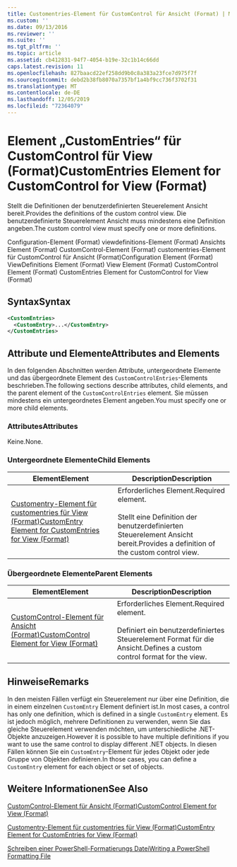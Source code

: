 ```yaml
---
title: Customentries-Element für CustomControl für Ansicht (Format) | Microsoft-Dokumentation
ms.custom: ''
ms.date: 09/13/2016
ms.reviewer: ''
ms.suite: ''
ms.tgt_pltfrm: ''
ms.topic: article
ms.assetid: cb412831-94f7-4054-b19e-32c1b14c66dd
caps.latest.revision: 11
ms.openlocfilehash: 827baacd22ef258dd9b0c8a383a23fce7d975f7f
ms.sourcegitcommit: debd2b38fb8070a7357bf1a4bf9cc736f3702f31
ms.translationtype: MT
ms.contentlocale: de-DE
ms.lasthandoff: 12/05/2019
ms.locfileid: "72364079"
---
```

# <a name="customentries-element-for-customcontrol-for-view-format"></a><span data-ttu-id="132e3-102">Element „CustomEntries“ für CustomControl für View (Format)</span><span class="sxs-lookup"><span data-stu-id="132e3-102">CustomEntries Element for CustomControl for View (Format)</span></span>

<span data-ttu-id="132e3-103">Stellt die Definitionen der benutzerdefinierten Steuerelement Ansicht bereit.</span><span class="sxs-lookup"><span data-stu-id="132e3-103">Provides the definitions of the custom control view.</span></span> <span data-ttu-id="132e3-104">Die benutzerdefinierte Steuerelement Ansicht muss mindestens eine Definition angeben.</span><span class="sxs-lookup"><span data-stu-id="132e3-104">The custom control view must specify one or more definitions.</span></span>

<span data-ttu-id="132e3-105">Configuration-Element (Format) viewdefinitions-Element (Format) Ansichts Element (Format) CustomControl-Element (Format) customentries-Element für CustomControl für Ansicht (Format)</span><span class="sxs-lookup"><span data-stu-id="132e3-105">Configuration Element (Format) ViewDefinitions Element (Format) View Element (Format) CustomControl Element (Format) CustomEntries Element for CustomControl for View (Format)</span></span>

## <a name="syntax"></a><span data-ttu-id="132e3-106">Syntax</span><span class="sxs-lookup"><span data-stu-id="132e3-106">Syntax</span></span>

```xml
<CustomEntries>
  <CustomEntry>...</CustomEntry>
</CustomEntries>
```

## <a name="attributes-and-elements"></a><span data-ttu-id="132e3-107">Attribute und Elemente</span><span class="sxs-lookup"><span data-stu-id="132e3-107">Attributes and Elements</span></span>

<span data-ttu-id="132e3-108">In den folgenden Abschnitten werden Attribute, untergeordnete Elemente und das übergeordnete Element des `CustomControlEntries`-Elements beschrieben.</span><span class="sxs-lookup"><span data-stu-id="132e3-108">The following sections describe attributes, child elements, and the parent element of the `CustomControlEntries` element.</span></span> <span data-ttu-id="132e3-109">Sie müssen mindestens ein untergeordnetes Element angeben.</span><span class="sxs-lookup"><span data-stu-id="132e3-109">You must specify one or more child elements.</span></span>

### <a name="attributes"></a><span data-ttu-id="132e3-110">Attributes</span><span class="sxs-lookup"><span data-stu-id="132e3-110">Attributes</span></span>

<span data-ttu-id="132e3-111">Keine.</span><span class="sxs-lookup"><span data-stu-id="132e3-111">None.</span></span>

### <a name="child-elements"></a><span data-ttu-id="132e3-112">Untergeordnete Elemente</span><span class="sxs-lookup"><span data-stu-id="132e3-112">Child Elements</span></span>

|<span data-ttu-id="132e3-113">Element</span><span class="sxs-lookup"><span data-stu-id="132e3-113">Element</span></span>|<span data-ttu-id="132e3-114">Description</span><span class="sxs-lookup"><span data-stu-id="132e3-114">Description</span></span>|
|-------------|-----------------|
|[<span data-ttu-id="132e3-115">Customentry-Element für customentries für View (Format)</span><span class="sxs-lookup"><span data-stu-id="132e3-115">CustomEntry Element for CustomEntries for View (Format)</span></span>](./customentry-element-for-customentries-for-customcontrol-for-view-format.md)|<span data-ttu-id="132e3-116">Erforderliches Element.</span><span class="sxs-lookup"><span data-stu-id="132e3-116">Required element.</span></span><br /><br /> <span data-ttu-id="132e3-117">Stellt eine Definition der benutzerdefinierten Steuerelement Ansicht bereit.</span><span class="sxs-lookup"><span data-stu-id="132e3-117">Provides a definition of the custom control view.</span></span>|

### <a name="parent-elements"></a><span data-ttu-id="132e3-118">Übergeordnete Elemente</span><span class="sxs-lookup"><span data-stu-id="132e3-118">Parent Elements</span></span>

|<span data-ttu-id="132e3-119">Element</span><span class="sxs-lookup"><span data-stu-id="132e3-119">Element</span></span>|<span data-ttu-id="132e3-120">Description</span><span class="sxs-lookup"><span data-stu-id="132e3-120">Description</span></span>|
|-------------|-----------------|
|[<span data-ttu-id="132e3-121">CustomControl-Element für Ansicht (Format)</span><span class="sxs-lookup"><span data-stu-id="132e3-121">CustomControl Element for View (Format)</span></span>](./customcontrol-element-for-view-format.md)|<span data-ttu-id="132e3-122">Erforderliches Element.</span><span class="sxs-lookup"><span data-stu-id="132e3-122">Required element.</span></span><br /><br /> <span data-ttu-id="132e3-123">Definiert ein benutzerdefiniertes Steuerelement Format für die Ansicht.</span><span class="sxs-lookup"><span data-stu-id="132e3-123">Defines a custom control format for the view.</span></span>|

## <a name="remarks"></a><span data-ttu-id="132e3-124">Hinweise</span><span class="sxs-lookup"><span data-stu-id="132e3-124">Remarks</span></span>

<span data-ttu-id="132e3-125">In den meisten Fällen verfügt ein Steuerelement nur über eine Definition, die in einem einzelnen `CustomEntry` Element definiert ist.</span><span class="sxs-lookup"><span data-stu-id="132e3-125">In most cases, a control has only one definition, which is defined in a single `CustomEntry` element.</span></span> <span data-ttu-id="132e3-126">Es ist jedoch möglich, mehrere Definitionen zu verwenden, wenn Sie das gleiche Steuerelement verwenden möchten, um unterschiedliche .NET-Objekte anzuzeigen.</span><span class="sxs-lookup"><span data-stu-id="132e3-126">However it is possible to have multiple definitions if you want to use the same control to display different .NET objects.</span></span> <span data-ttu-id="132e3-127">In diesen Fällen können Sie ein `CustomEntry`-Element für jedes Objekt oder jede Gruppe von Objekten definieren.</span><span class="sxs-lookup"><span data-stu-id="132e3-127">In those cases, you can define a `CustomEntry` element for each object or set of objects.</span></span>

## <a name="see-also"></a><span data-ttu-id="132e3-128">Weitere Informationen</span><span class="sxs-lookup"><span data-stu-id="132e3-128">See Also</span></span>

[<span data-ttu-id="132e3-129">CustomControl-Element für Ansicht (Format)</span><span class="sxs-lookup"><span data-stu-id="132e3-129">CustomControl Element for View (Format)</span></span>](./customcontrol-element-for-view-format.md)

[<span data-ttu-id="132e3-130">Customentry-Element für customentries für View (Format)</span><span class="sxs-lookup"><span data-stu-id="132e3-130">CustomEntry Element for CustomEntries for View (Format)</span></span>](./customentry-element-for-customentries-for-customcontrol-for-view-format.md)

[<span data-ttu-id="132e3-131">Schreiben einer PowerShell-Formatierungs Datei</span><span class="sxs-lookup"><span data-stu-id="132e3-131">Writing a PowerShell Formatting File</span></span>](./writing-a-powershell-formatting-file.md)
